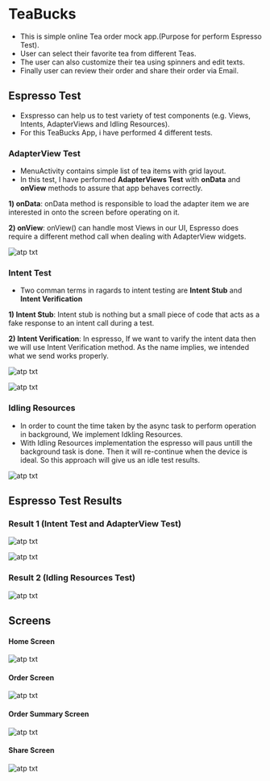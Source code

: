 # TeaBucks
- This is simple online Tea order mock app.(Purpose for perform Espresso Test).
- User can select their favorite tea from different Teas.
- The user can also customize their tea using spinners and edit texts.
- Finally user can review their order and share their order via Email.

## Espresso Test
- Exspresso can help us to test variety of test components (e.g. Views, Intents, AdapterViews and Idling Resources).
- For this TeaBucks App, i have performed 4 different tests.

### AdapterView Test
- MenuActivity contains simple list of tea items with grid layout.
- In this test, I have performed **AdapterViews Test** with **onData** and **onView** methods to assure that app behaves correctly.

**1) onData**: onData method is responsible to load the adapter item we are interested in onto the screen before operating on it.

**2) onView**: onView() can handle most Views in our UI, Espresso does require a different method call when dealing with AdapterView widgets.

![atp txt](https://github.com/shahshail/TeaBucks/blob/master/test_1.png)

### Intent Test
- Two comman terms in ragards to intent testing are **Intent Stub** and **Intent Verification** 

**1) Intent Stub**: Intent stub is nothing but a small piece of code that acts as a fake response to an intent call during a test.

**2) Intent Verification**: In espresso, If we want to varify the intent data then we will use Intent Verification method. As the name implies, we intended what we send works properly.

![atp txt](https://github.com/shahshail/TeaBucks/blob/master/test_2.png)

![atp txt](https://github.com/shahshail/TeaBucks/blob/master/test_3.png)

### Idling Resources
- In order to count the time taken by the async task to perform operation in background, We implement Idkling Resources.
- With Idling Resources implementation the espresso will paus untill the background task is done. Then it will re-continue when the device is ideal. So this approach will give us an idle test results.

![atp txt](https://github.com/shahshail/TeaBucks/blob/master/test_4.png)

## Espresso Test Results

### Result 1 (Intent Test and AdapterView Test)
![atp txt](https://github.com/shahshail/TeaBucks/blob/master/test1.png)

![atp txt](https://github.com/shahshail/TeaBucks/blob/master/test3.png)

### Result 2 (Idling Resources Test)
![atp txt](https://github.com/shahshail/TeaBucks/blob/master/test4.png)

## Screens

#### Home Screen
![atp txt](https://github.com/shahshail/TeaBucks/blob/master/test4.png)

#### Order Screen
![atp txt](https://github.com/shahshail/TeaBucks/blob/master/order.png)

#### Order Summary Screen
![atp txt](https://github.com/shahshail/TeaBucks/blob/master/summary.png)

#### Share Screen
![atp txt](https://github.com/shahshail/TeaBucks/blob/master/mail.png)





